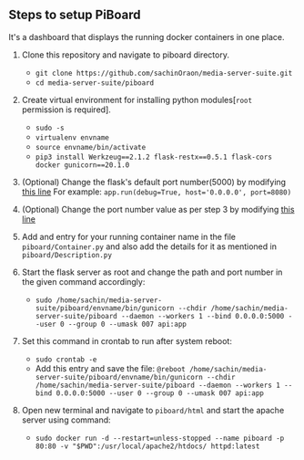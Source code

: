 ## Steps to setup PiBoard
It's a dashboard that displays the running docker containers in one place.

 1. Clone this repository and navigate to piboard directory.
    - `git clone https://github.com/sachinOraon/media-server-suite.git`
    - `cd media-server-suite/piboard`

 2. Create virtual environment for installing python modules[`root` permission is required].
    - `sudo -s`
    - `virtualenv envname`
    - `source envname/bin/activate`
    - `pip3 install Werkzeug==2.1.2 flask-restx==0.5.1 flask-cors docker gunicorn==20.1.0`

 3. (Optional) Change the flask's default port number(5000) by modifying [this line](https://github.com/sachinOraon/media-server-suite/blob/23e75c96653928b2d4488c542ecfed8a48bc8335/piboard/api.py#L82) For example:
    `app.run(debug=True, host='0.0.0.0', port=8080)`

 4. (Optional) Change the port number value as per step 3 by modifying [this line](https://github.com/sachinOraon/media-server-suite/blob/23e75c96653928b2d4488c542ecfed8a48bc8335/piboard/html/index.html#L102)

 5. Add and entry for your running container name in the file `piboard/Container.py` and also add the details for it as mentioned in `piboard/Description.py`

 6. Start the flask server as root and change the path and port number in the given command accordingly:
    - `sudo /home/sachin/media-server-suite/piboard/envname/bin/gunicorn --chdir /home/sachin/media-server-suite/piboard --daemon --workers 1 --bind 0.0.0.0:5000 --user 0 --group 0 --umask 007 api:app`

 7. Set this command in crontab to run after system reboot:
    - `sudo crontab -e`
    - Add this entry and save the file: `@reboot /home/sachin/media-server-suite/piboard/envname/bin/gunicorn --chdir /home/sachin/media-server-suite/piboard --daemon --workers 1 --bind 0.0.0.0:5000 --user 0 --group 0 --umask 007 api:app`

 8. Open new terminal and navigate to `piboard/html` and start the apache server using command:
    - `sudo docker run -d --restart=unless-stopped --name piboard -p 80:80 -v "$PWD":/usr/local/apache2/htdocs/ httpd:latest`
